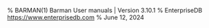 % BARMAN(1) Barman User manuals | Version 3.10.1
% EnterpriseDB <https://www.enterprisedb.com>
% June 12, 2024
